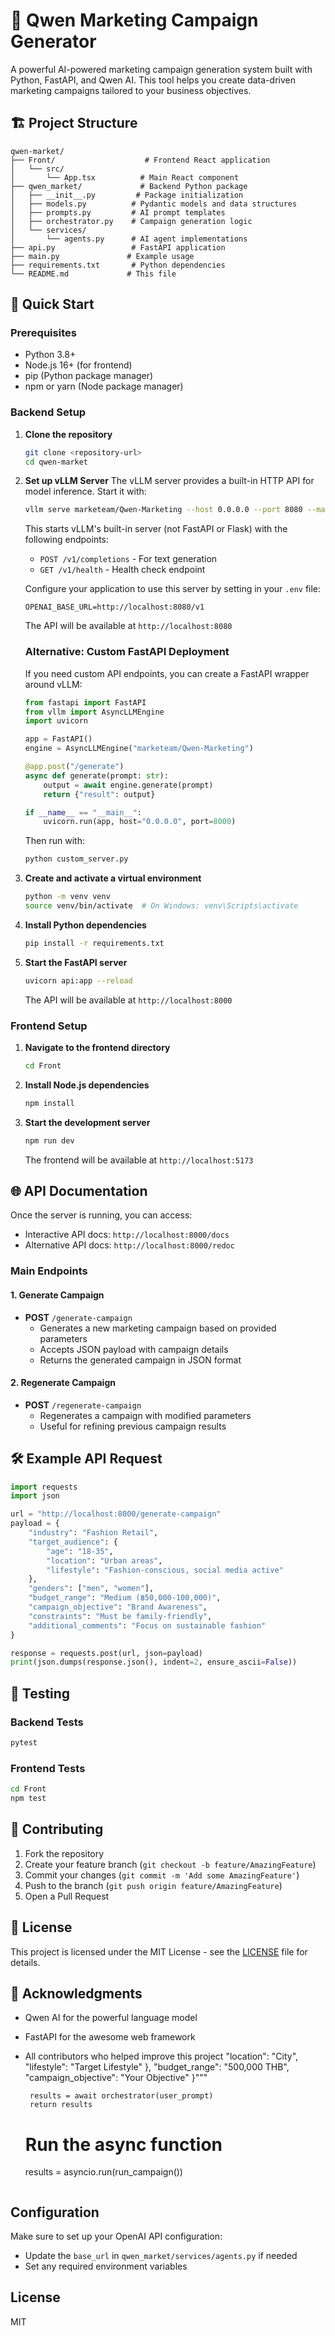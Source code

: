 # 🚀 Qwen Marketing Campaign Generator

A powerful AI-powered marketing campaign generation system built with Python, FastAPI, and Qwen AI. This tool helps you create data-driven marketing campaigns tailored to your business objectives.

## 🏗️ Project Structure

```
qwen-market/
├── Front/                    # Frontend React application
│   └── src/
│       └── App.tsx          # Main React component
├── qwen_market/             # Backend Python package
│   ├── __init__.py         # Package initialization
│   ├── models.py          # Pydantic models and data structures
│   ├── prompts.py         # AI prompt templates
│   ├── orchestrator.py    # Campaign generation logic
│   └── services/
│       └── agents.py      # AI agent implementations
├── api.py                 # FastAPI application
├── main.py               # Example usage
├── requirements.txt       # Python dependencies
└── README.md             # This file
```

## 🚀 Quick Start

### Prerequisites
- Python 3.8+
- Node.js 16+ (for frontend)
- pip (Python package manager)
- npm or yarn (Node package manager)

### Backend Setup

1. **Clone the repository**
   ```bash
   git clone <repository-url>
   cd qwen-market
   ```

2. **Set up vLLM Server**
   The vLLM server provides a built-in HTTP API for model inference. Start it with:
   ```bash
   vllm serve marketeam/Qwen-Marketing --host 0.0.0.0 --port 8080 --max-model-len 4096
   ```
   
   This starts vLLM's built-in server (not FastAPI or Flask) with the following endpoints:
   - `POST /v1/completions` - For text generation
   - `GET /v1/health` - Health check endpoint
   
   Configure your application to use this server by setting in your `.env` file:
   ```
   OPENAI_BASE_URL=http://localhost:8080/v1
   ```
   
   The API will be available at `http://localhost:8080`
   
   ### Alternative: Custom FastAPI Deployment
   
   If you need custom API endpoints, you can create a FastAPI wrapper around vLLM:
   
   ```python
   from fastapi import FastAPI
   from vllm import AsyncLLMEngine
   import uvicorn
   
   app = FastAPI()
   engine = AsyncLLMEngine("marketeam/Qwen-Marketing")
   
   @app.post("/generate")
   async def generate(prompt: str):
       output = await engine.generate(prompt)
       return {"result": output}
   
   if __name__ == "__main__":
       uvicorn.run(app, host="0.0.0.0", port=8000)
   ```
   
   Then run with:
   ```bash
   python custom_server.py
   ```

2. **Create and activate a virtual environment**
   ```bash
   python -m venv venv
   source venv/bin/activate  # On Windows: venv\Scripts\activate
   ```

3. **Install Python dependencies**
   ```bash
   pip install -r requirements.txt
   ```

4. **Start the FastAPI server**
   ```bash
   uvicorn api:app --reload
   ```
   The API will be available at `http://localhost:8000`

### Frontend Setup

1. **Navigate to the frontend directory**
   ```bash
   cd Front
   ```

2. **Install Node.js dependencies**
   ```bash
   npm install
   ```

3. **Start the development server**
   ```bash
   npm run dev
   ```
   The frontend will be available at `http://localhost:5173`

## 🌐 API Documentation

Once the server is running, you can access:
- Interactive API docs: `http://localhost:8000/docs`
- Alternative API docs: `http://localhost:8000/redoc`

### Main Endpoints

#### 1. Generate Campaign
- **POST** `/generate-campaign`
  - Generates a new marketing campaign based on provided parameters
  - Accepts JSON payload with campaign details
  - Returns the generated campaign in JSON format

#### 2. Regenerate Campaign
- **POST** `/regenerate-campaign`
  - Regenerates a campaign with modified parameters
  - Useful for refining previous campaign results

## 🛠️ Example API Request

```python
import requests
import json

url = "http://localhost:8000/generate-campaign"
payload = {
    "industry": "Fashion Retail",
    "target_audience": {
        "age": "18-35",
        "location": "Urban areas",
        "lifestyle": "Fashion-conscious, social media active"
    },
    "genders": ["men", "women"],
    "budget_range": "Medium (฿50,000-100,000)",
    "campaign_objective": "Brand Awareness",
    "constraints": "Must be family-friendly",
    "additional_comments": "Focus on sustainable fashion"
}

response = requests.post(url, json=payload)
print(json.dumps(response.json(), indent=2, ensure_ascii=False))
```

## 🧪 Testing

### Backend Tests
```bash
pytest
```

### Frontend Tests
```bash
cd Front
npm test
```

## 🤝 Contributing

1. Fork the repository
2. Create your feature branch (`git checkout -b feature/AmazingFeature`)
3. Commit your changes (`git commit -m 'Add some AmazingFeature'`)
4. Push to the branch (`git push origin feature/AmazingFeature`)
5. Open a Pull Request

## 📄 License

This project is licensed under the MIT License - see the [LICENSE](LICENSE) file for details.

## 🙏 Acknowledgments

- Qwen AI for the powerful language model
- FastAPI for the awesome web framework
- All contributors who helped improve this project
           "location": "City",
           "lifestyle": "Target Lifestyle"
         },
         "budget_range": "500,000 THB",
         "campaign_objective": "Your Objective"
       }"""
       
       results = await orchestrator(user_prompt)
       return results
   
   # Run the async function
   results = asyncio.run(run_campaign())
   ```

## Configuration

Make sure to set up your OpenAI API configuration:
- Update the `base_url` in `qwen_market/services/agents.py` if needed
- Set any required environment variables

## License

MIT

